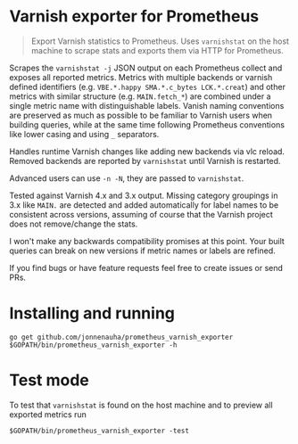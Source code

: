 # Varnish exporter for Prometheus

> Export Varnish statistics to Prometheus. Uses `varnishstat` on the host machine to scrape stats and exports them via HTTP for Prometheus.

Scrapes the `varnishstat -j` JSON output on each Prometheus collect and exposes all reported metrics. Metrics with multiple backends or varnish defined identifiers (e.g. `VBE.*.happy SMA.*.c_bytes LCK.*.creat`) and other metrics with similar structure (e.g. `MAIN.fetch_*`) are combined under a single metric name with distinguishable labels. Vanish naming conventions are preserved as much as possible to be familiar to Varnish users when building queries, while at the same time following Prometheus conventions like lower casing and using `_` separators.

Handles runtime Varnish changes like adding new backends via vlc reload. Removed backends are reported by `varnishstat` until Varnish is restarted.

Advanced users can use `-n -N`, they are passed to `varnishstat`.

Tested against Varnish 4.x and 3.x output. Missing category groupings in 3.x like `MAIN.` are detected and added automatically for label names to be consistent across versions, assuming of course that the Varnish project does not remove/change the stats.

I won't make any backwards compatibility promises at this point. Your built queries can break on new versions if metric names or labels are refined.

If you find bugs or have feature requests feel free to create issues or send PRs.

# Installing and running

```
go get github.com/jonnenauha/prometheus_varnish_exporter
$GOPATH/bin/prometheus_varnish_exporter -h
```

# Test mode

To test that `varnishstat` is found on the host machine and to preview all exported metrics run

```
$GOPATH/bin/prometheus_varnish_exporter -test
```
